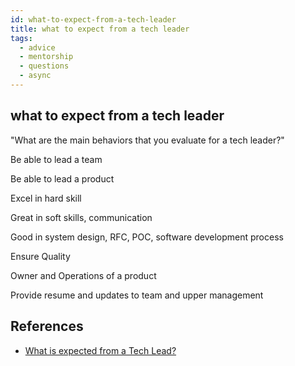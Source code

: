 ```yaml
---
id: what-to-expect-from-a-tech-leader
title: what to expect from a tech leader
tags:
  - advice
  - mentorship
  - questions
  - async
---
```


## what to expect from a tech leader

"What are the main behaviors that you evaluate for a tech leader?"

Be able to lead a team

Be able to lead a product

Excel in hard skill

Great in soft skills, communication

Good in system design, RFC, POC, software development process

Ensure Quality

Owner and Operations of a product

Provide resume and updates to team and upper management

## References

- [What is expected from a Tech Lead?](https://sibelius.substack.com/p/what-is-expected-from-a-tech-lead)
